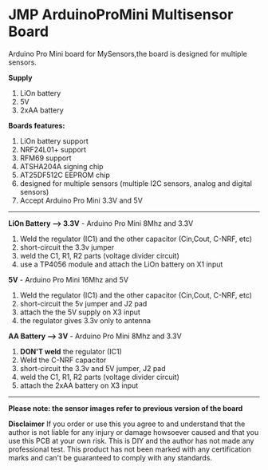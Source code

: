 # JMP ArduinoProMini Multisensor Board
Arduino Pro Mini board for MySensors,the board is designed for multiple sensors.

**Supply**

1. LiOn battery
2. 5V
3. 2xAA battery

**Boards features:**
1. LiOn battery support
2. NRF24L01+ support
3. RFM69 support
4. ATSHA204A signing chip
5. AT25DF512C EEPROM chip
6. designed for multiple sensors (multiple I2C sensors, analog and digital sensors)
7. Accept Arduino Pro Mini 3.3V and 5V

------------------------------------------------
**LiOn Battery --> 3.3V** - Arduino Pro Mini 8Mhz and 3.3V
1. Weld the  regulator (IC1) and the other capacitor (Cin,Cout, C-NRF, etc)
2. short-circuit the 3.3v jumper
3. weld the C1, R1, R2 parts (voltage divider circuit)
4. use a TP4056 module and attach the LiOn battery on X1 input

**5V** - Arduino Pro Mini 16Mhz and 5V
1. Weld the  regulator (IC1) and the other capacitor (Cin,Cout, C-NRF, etc)
2. short-circuit the 5v jumper and J2 pad
3. attach the the 5V supply on X3 input
4. the regulator gives 3.3v only to antenna

**AA Battery --> 3V** - Arduino Pro Mini 8Mhz and 3.3V
1. **DON'T weld** the  regulator (IC1) 
2. Weld the C-NRF capacitor 
3. short-circuit the 3.3v and 5V jumper, J2 pad
4. weld the C1, R1, R2 parts (voltage divider circuit)
5. attach the 2xAA battery on X3 input
------------------------------------------------



**Please note: the sensor images refer to previous version of the board**

**Disclaimer**
If you order or use this you agree to and understand that the author is not liable for any injury or damage howsoever caused and that you use this PCB at your own risk. This is DIY and the author has not made any professional test. This product has not been marked with any certification marks and can't be guaranteed to comply with any standards.
